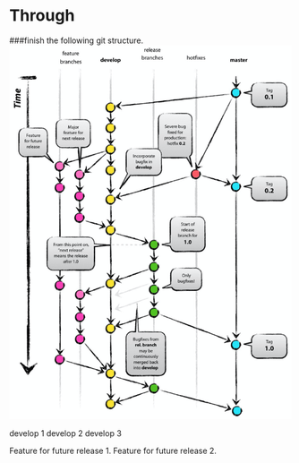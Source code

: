 # Through
###finish the following git structure.
![img.png](img.png)

develop 1
develop 2
develop 3

Feature for future release 1.
Feature for future release 2.